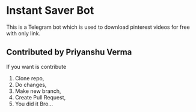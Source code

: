 # Instant Saver Bot 
This is a Telegram bot which is used to download pinterest videos for free with only link.

## Contributed by Priyanshu Verma


If you want is contribute

1. Clone repo,
2. Do changes,
3. Make new branch,
4. Create Pull Request,
5. You did it Bro...
